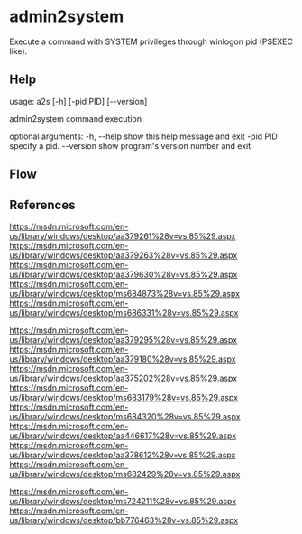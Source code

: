 # admin2system

Execute a command with SYSTEM privileges through winlogon pid (PSEXEC like).

## Help

usage: a2s [-h] [-pid PID] [--version]

admin2system command execution

optional arguments:
  -h, --help  show this help message and exit
  -pid PID    specify a pid.
  --version   show program's version number and exit

## Flow



## References

https://msdn.microsoft.com/en-us/library/windows/desktop/aa379261%28v=vs.85%29.aspx
https://msdn.microsoft.com/en-us/library/windows/desktop/aa379263%28v=vs.85%29.aspx
https://msdn.microsoft.com/en-us/library/windows/desktop/aa379630%28v=vs.85%29.aspx
https://msdn.microsoft.com/en-us/library/windows/desktop/ms684873%28v=vs.85%29.aspx
https://msdn.microsoft.com/en-us/library/windows/desktop/ms686331%28v=vs.85%29.aspx

https://msdn.microsoft.com/en-us/library/windows/desktop/aa379295%28v=vs.85%29.aspx
https://msdn.microsoft.com/en-us/library/windows/desktop/aa379180%28v=vs.85%29.aspx
https://msdn.microsoft.com/en-us/library/windows/desktop/aa375202%28v=vs.85%29.aspx
https://msdn.microsoft.com/en-us/library/windows/desktop/ms683179%28v=vs.85%29.aspx
https://msdn.microsoft.com/en-us/library/windows/desktop/ms684320%28v=vs.85%29.aspx
https://msdn.microsoft.com/en-us/library/windows/desktop/aa446617%28v=vs.85%29.aspx
https://msdn.microsoft.com/en-us/library/windows/desktop/aa378612%28v=vs.85%29.aspx
https://msdn.microsoft.com/en-us/library/windows/desktop/ms682429%28v=vs.85%29.aspx

https://msdn.microsoft.com/en-us/library/windows/desktop/ms724211%28v=vs.85%29.aspx
https://msdn.microsoft.com/en-us/library/windows/desktop/bb776463%28v=vs.85%29.aspx





